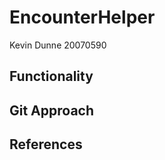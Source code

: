 # EncounterHelper

Kevin Dunne
20070590

Functionality 
--------------------

Git Approach
--------------------

References
--------------------
